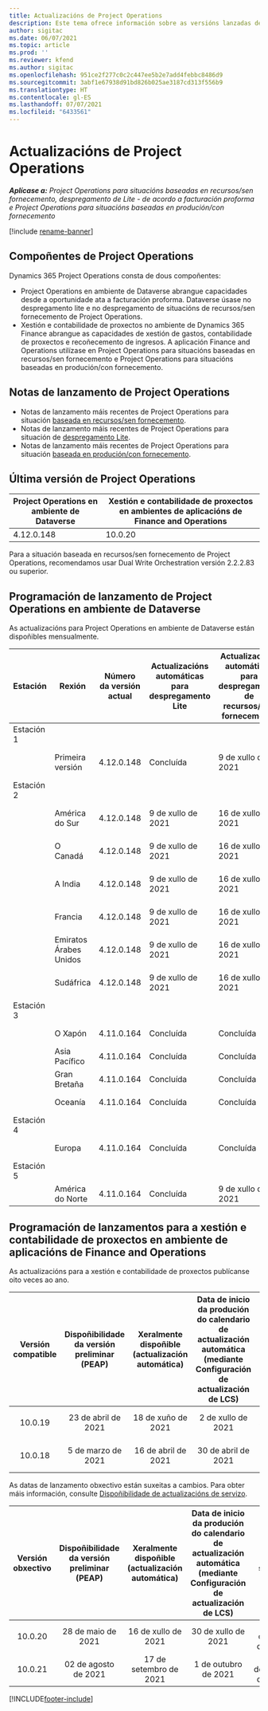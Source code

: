 ```yaml
---
title: Actualizacións de Project Operations
description: Este tema ofrece información sobre as versións lanzadas de Dynamics 365 Project Operations.
author: sigitac
ms.date: 06/07/2021
ms.topic: article
ms.prod: ''
ms.reviewer: kfend
ms.author: sigitac
ms.openlocfilehash: 951ce2f277c0c2c447ee5b2e7add4febbc8486d9
ms.sourcegitcommit: 3abf1e67938d91bd826b025ae3187cd313f556b9
ms.translationtype: HT
ms.contentlocale: gl-ES
ms.lasthandoff: 07/07/2021
ms.locfileid: "6433561"
---
```

# <a name="project-operations-updates"></a>Actualizacións de Project Operations

_**Aplícase a:** Project Operations para situacións baseadas en recursos/sen fornecemento, despregamento de Lite - de acordo a facturación proforma e Project Operations para situacións baseadas en produción/con fornecemento_

[!include [rename-banner](~/includes/cc-data-platform-banner.md)]

## <a name="project-operations-components"></a>Compoñentes de Project Operations

Dynamics 365 Project Operations consta de dous compoñentes:

- Project Operations en ambiente de Dataverse abrangue capacidades desde a oportunidade ata a facturación proforma. Dataverse úsase no despregamento lite e no despregamento de situacións de recursos/sen fornecemento de Project Operations.
- Xestión e contabilidade de proxectos no ambiente de Dynamics 365 Finance abrangue as capacidades de xestión de gastos, contabilidade de proxectos e recoñecemento de ingresos. A aplicación Finance and Operations utilízase en Project Operations para situacións baseadas en recursos/sen fornecemento e Project Operations para situacións baseadas en produción/con fornecemento.

## <a name="project-operations-release-notes"></a>Notas de lanzamento de Project Operations
- Notas de lanzamento máis recentes de Project Operations para situación [baseada en recursos/sen fornecemento](whats-new-july-2021-resource-based.md).
- Notas de lanzamento máis recentes de Project Operations para situación de [despregamento Lite](../pro/whats-new/whats-new-july-2021-lite.md).
- Notas de lanzamento máis recentes de Project Operations para situación [baseada en produción/con fornecemento](../prod-pma/whats-new/whats-new-jul-2021-stocked.md).

## <a name="project-operations-latest-version"></a>Última versión de Project Operations

| Project Operations en ambiente de Dataverse | Xestión e contabilidade de proxectos en ambientes de aplicacións de Finance and Operations | 
| --- | --- |
| 4.12.0.148 | 10.0.20 |

Para a situación baseada en recursos/sen fornecemento de Project Operations, recomendamos usar Dual Write Orchestration versión 2.2.2.83 ou superior.

## <a name="release-schedule-for-project-operations-on-dataverse-environment"></a>Programación de lanzamento de Project Operations en ambiente de Dataverse

As actualizacións para Project Operations en ambiente de Dataverse están dispoñibles mensualmente. 

| Estación | Rexión | Número da versión actual | Actualizacións automáticas para despregamento Lite | Actualizacións automáticas para despregamento de recursos/sen fornecemento | Número da versión seguinte | A seguinte versión está dispoñible xeralmente |
|-----------|-----------------------|-----------------|--------------|---------------------|---------------------|---------------------|
| Estación 1 |   &nbsp;              |    &nbsp;       | &nbsp;       |      &nbsp;         |      &nbsp;         |      &nbsp;         |
|   &nbsp;  | Primeira versión         |  4.12.0.148     | Concluída     | 9 de xullo de 2021          | A determinar                 | 6 de agosto de 2021        |
| Estación 2 |   &nbsp;              |    &nbsp;       | &nbsp;       |      &nbsp;         |      &nbsp;         |      &nbsp;         |
|   &nbsp;  | América do Sur         |  4.12.0.148     | 9 de xullo de 2021   | 16 de xullo de 2021          | A determinar                 | 6 de agosto de 2021        |
|    &nbsp; | O Canadá                |  4.12.0.148     | 9 de xullo de 2021   | 16 de xullo de 2021          | A determinar                 | 6 de agosto de 2021        |
|   &nbsp;  | A India                 |  4.12.0.148     | 9 de xullo de 2021   | 16 de xullo de 2021          | A determinar                 | 6 de agosto de 2021        |
|   &nbsp;  | Francia                |  4.12.0.148     | 9 de xullo de 2021   | 16 de xullo de 2021          | A determinar                 | 6 de agosto de 2021        |
|   &nbsp;  | Emiratos Árabes Unidos  |  4.12.0.148     | 9 de xullo de 2021   | 16 de xullo de 2021          | A determinar                 | 6 de agosto de 2021        |
|   &nbsp;  | Sudáfrica          |  4.12.0.148     | 9 de xullo de 2021   | 16 de xullo de 2021          | A determinar                 | 6 de agosto de 2021        |
| Estación 3 |      &nbsp;           |     &nbsp;      |     &nbsp;   |      &nbsp;         |      &nbsp;         |      &nbsp;         |
|   &nbsp;  | O Xapón                 |  4.11.0.164     | Concluída     | Concluída            | 4.12.0.148          | 9 de xullo de 2021          |
|   &nbsp;  | Asia Pacífico          |  4.11.0.164     | Concluída     | Concluída            | 4.12.0.148          | 9 de xullo de 2021          |
|   &nbsp;  | Gran Bretaña         |  4.11.0.164     | Concluída     | Concluída            | 4.12.0.148          | 9 de xullo de 2021          |
|   &nbsp;  | Oceanía               |  4.11.0.164     | Concluída     | Concluída            | 4.12.0.148          | 9 de xullo de 2021          |
| Estación 4 |     &nbsp;            |     &nbsp;      |     &nbsp;   |      &nbsp;         |      &nbsp;         |      &nbsp;         |
|   &nbsp;  | Europa                |  4.11.0.164     | Concluída     | Concluída            | 4.12.0.148          | 16 de xullo de 2021          |
| Estación 5 |     &nbsp;            |     &nbsp;      |     &nbsp;   |      &nbsp;         |      &nbsp;         |      &nbsp;         |
|   &nbsp;  | América do Norte         |  4.11.0.164     | Concluída     | 9 de xullo de 2021          | 4.12.0.148          | 23 de xullo de 2021          |



## <a name="release-schedule-for-project-management-and-accounting-in-the-finance-and-operations-apps-environment"></a>Programación de lanzamentos para a xestión e contabilidade de proxectos en ambiente de aplicacións de Finance and Operations

As actualizacións para a xestión e contabilidade de proxectos publícanse oito veces ao ano.

|          Versión compatible          | Dispoñibilidade da versión preliminar (PEAP) | Xeralmente dispoñible (actualización automática) | Data de inicio da produción do calendario de actualización automática (mediante Configuración de actualización de LCS) |   Fin do servizo   |
|:-------------------------:|:---------------------------:|:---------------------------------:|:--------------------------------------------------------------------:|:------------------:|
|          10.0.19          |        23 de abril de 2021       |            18 de xuño de 2021           |                             2 de xullo de 2021                             | 17 de setembro de 2021 |
|          10.0.18          |        5 de marzo de 2021        |           16 de abril de 2021          |                            30 de abril de 2021                            |    16 de xullo de 2021   |


As datas de lanzamento obxectivo están suxeitas a cambios. Para obter máis información, consulte [Dispoñibilidade de actualizacións de servizo](/dynamics365/fin-ops-core/fin-ops/get-started/public-preview-releases?toc=%2fdynamics365%2ffinance%2ftoc.json).

|          Versión obxectivo          | Dispoñibilidade da versión preliminar (PEAP) | Xeralmente dispoñible (actualización automática) | Data de inicio da produción do calendario de actualización automática (mediante Configuración de actualización de LCS) |   Fin do servizo   |
|:-------------------------:|:---------------------------:|:---------------------------------:|:--------------------------------------------------------------------:|:------------------:|
|          10.0.20          |         28 de maio de 2021        |           16 de xullo de 2021           |                             30 de xullo de 2021                             |  22 de outubro de 2021  |
|          10.0.21          |         02 de agosto de 2021     |           17 de setembro de 2021      |                             1 de outubro de 2021                           |  10 de decembro de 2021  |


[!INCLUDE[footer-include](../includes/footer-banner.md)]
